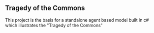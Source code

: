 Tragedy of the Commons
----------------------

This project is the basis for a standalone agent based model built in c# which illustrates the "Tragedy of the Commons"